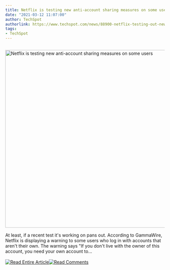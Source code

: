 ```yaml
---
title: Netflix is testing new anti-account sharing measures on some users
date: "2021-03-12 11:07:00"
author: TechSpot
authorlink: https://www.techspot.com/news/88900-netflix-testing-out-new-anti-account-sharing-measure.html
tags:
- TechSpot
---
```

<a href="https://www.techspot.com/news/88900-netflix-testing-out-new-anti-account-sharing-measure.html" target="_blank"><img src="https://static.techspot.com/images2/news/ts3_thumbs/2021/01/2021-01-25-ts3_thumbs-ccf.jpg" width="800" height="560" style="padding: 15px 0" title="Netflix is testing new anti-account sharing measures on some users" /></a><br />At least, if a recent test it's working on pans out. According to GammaWire, Netflix is displaying a warning to some users who log in with accounts that aren't their own. The warning says "If you don't live with the owner of this account, you need your own account to...<br /><br /><a href="https://www.techspot.com/news/88900-netflix-testing-out-new-anti-account-sharing-measure.html"><img src="https://static.techspot.com/images/rss/rss_buttons_01.png" border="0" alt="Read Entire Article" /></a><a href="https://www.techspot.com/news/88900-netflix-testing-out-new-anti-account-sharing-measure.html#comments"><img src="https://static.techspot.com/images/rss/rss_buttons_02.png" border="0" alt="Read Comments" /></a><br /><br />